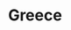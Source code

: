 ---
ref: sol-030-0250
title: "Greece"
author_name: ["unknown author"]
publisher: ["unknown publisher"]
year: "unknown date"
origin: ["Greece"]
formats: ["book"]
disciplines: ["graphic-design"]
tags:
layout: artifact
status: ["scan"]
published: false
int_published: false
image_count:
date_added: 2023-06-16
batch:
---